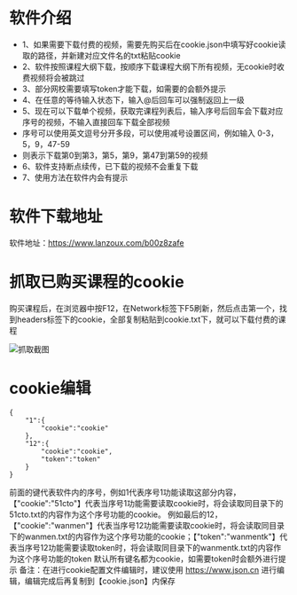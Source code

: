 # 软件介绍
  * 1、如果需要下载付费的视频，需要先购买后在cookie.json中填写好cookie读取的路径，并新建对应文件名的txt粘贴cookie
  * 2、软件按照课程大纲下载，按顺序下载课程大纲下所有视频，无cookie时收费视频将会被跳过
  * 3、部分网校需要填写token才能下载，如需要的会额外提示
  * 4、在任意的等待输入状态下，输入@后回车可以强制返回上一级
  * 5、现在可以下载单个视频，获取完课程列表后，输入序号后回车会下载对应序号的视频，不输入直接回车下载全部视频
  * 序号可以使用英文逗号分开多段，可以使用减号设置区间，例如输入 0-3，5，9，47-59
  * 则表示下载第0到第3，第5，第9，第47到第59的视频
  * 6、软件支持断点续传，已下载的视频不会重复下载
  * 7、使用方法在软件内会有提示


# 软件下载地址
软件地址：https://www.lanzoux.com/b00z8zafe

# 抓取已购买课程的cookie
购买课程后，在浏览器中按F12，在Network标签下F5刷新，然后点击第一个，找到headers标签下的cookie，全部复制粘贴到cookie.txt下，就可以下载付费的课程

![抓取截图](https://attach.52pojie.cn/forum/202009/19/211335u7f6s7qy1fhuurr4.jpg)  

# cookie编辑
```
{
    "1":{
        "cookie":"cookie"
    },
    "12":{
        "cookie":"cookie",
        "token":"token"
    }
}
```
前面的键代表软件内的序号，例如1代表序号1功能读取这部分内容，【"cookie":"51cto"】代表当序号1功能需要读取cookie时，将会读取同目录下的51cto.txt的内容作为这个序号功能的cookie。
例如最后的12，【"cookie":"wanmen"】代表当序号12功能需要读取cookie时，将会读取同目录下的wanmen.txt的内容作为这个序号功能的cookie；【"token":"wanmentk"】代表当序号12功能需要读取token时，将会读取同目录下的wanmentk.txt的内容作为这个序号功能的token
默认所有键名都为cookie，如需要token时会额外进行提示
备注：在进行cookie配置文件编辑时，建议使用 https://www.json.cn 进行编辑，编辑完成后再复制到【cookie.json】内保存